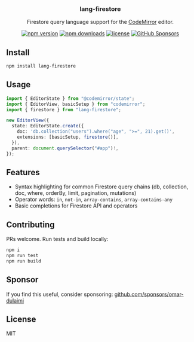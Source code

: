 <p align="center">
  <h3 align="center">lang-firestore</h3>
  <p align="center">
    Firestore query language support for the <a href="https://codemirror.net/6/">CodeMirror</a> editor.
  </p>
</p>

<p align="center">
  <a href="https://www.npmjs.com/package/lang-firestore"><img alt="npm version" src="https://img.shields.io/npm/v/lang-firestore.svg"></a>
  <a href="https://www.npmjs.com/package/lang-firestore"><img alt="npm downloads" src="https://img.shields.io/npm/dt/lang-firestore.svg"></a>
  <a href="LICENSE"><img alt="license" src="https://img.shields.io/npm/l/lang-firestore.svg"></a>
  <a href="https://github.com/sponsors/omar-dulaimi"><img alt="GitHub Sponsors" src="https://img.shields.io/badge/Sponsor-💖-ea4aaa?logo=github"></a>
</p>

## Install

```bash
npm install lang-firestore
```

## Usage

```ts
import { EditorState } from "@codemirror/state";
import { EditorView, basicSetup } from "codemirror";
import { firestore } from "lang-firestore";

new EditorView({
  state: EditorState.create({
    doc: 'db.collection("users").where("age", ">=", 21).get()',
    extensions: [basicSetup, firestore()],
  }),
  parent: document.querySelector("#app")!,
});
```

## Features

- Syntax highlighting for common Firestore query chains (db, collection, doc, where, orderBy, limit, pagination, mutations)
- Operator words: `in`, `not-in`, `array-contains`, `array-contains-any`
- Basic completions for Firestore API and operators

## Contributing

PRs welcome. Run tests and build locally:

```bash
npm i
npm run test
npm run build
```

## Sponsor

If you find this useful, consider sponsoring: <a href="https://github.com/sponsors/omar-dulaimi">github.com/sponsors/omar-dulaimi</a>

## License

MIT
